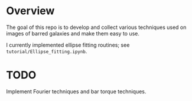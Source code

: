 # Overview

The goal of this repo is to develop and collect various techniques used on images of barred galaxies and make them easy to use.

I currently implemented ellipse fitting routines; see `tutorial/Ellipse_fitting.ipynb`. 


# TODO
Implement Fourier techniques and bar torque techniques. 